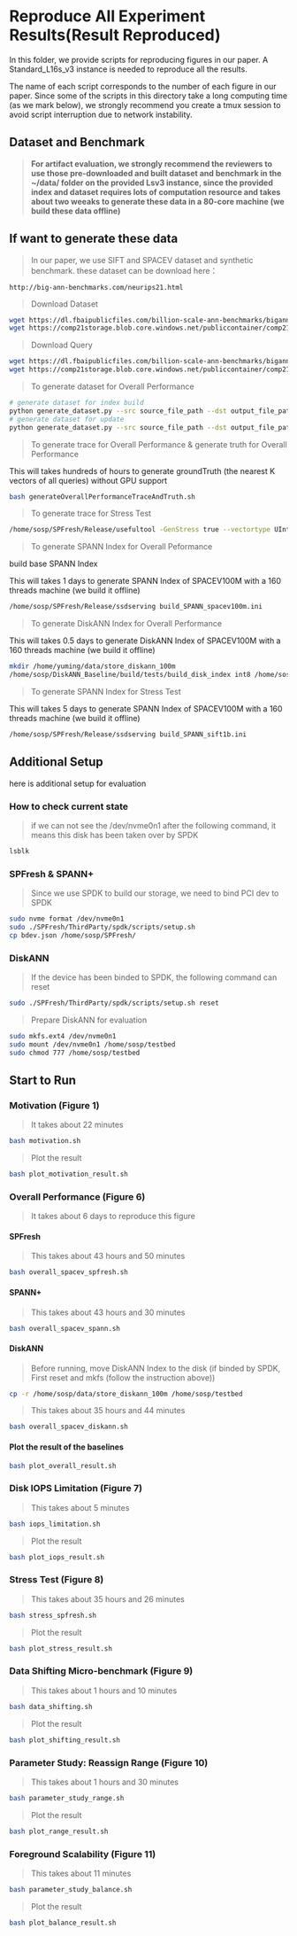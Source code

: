 # **Reproduce All Experiment Results(Result Reproduced)**

In this folder, we provide scripts for reproducing figures in our paper. A Standard_L16s_v3 instance is needed to reproduce all the results.

The name of each script corresponds to the number of each figure in our paper. Since some of the scripts in this directory take a long computing time (as we mark below), we strongly recommend you create a tmux session to avoid script interruption due to network instability.

## **Dataset and Benchmark**
> **For artifact evaluation, we strongly recommend the reviewers to use those pre-downloaded and built dataset and benchmark in the ~/data/ folder on the provided Lsv3 instance, since the provided index and dataset requires lots of computation resource and takes about two weeaks to generate these data in a 80-core machine (we build these data offline)**

## **If want to generate these data**

> In our paper, we use SIFT and SPACEV dataset and synthetic benchmark.
these dataset can be download here：
```
http://big-ann-benchmarks.com/neurips21.html
```
> Download Dataset
```bash
wget https://dl.fbaipublicfiles.com/billion-scale-ann-benchmarks/bigann/base.1B.u8bin
wget https://comp21storage.blob.core.windows.net/publiccontainer/comp21/spacev1b/spacev1b_base.i8bin
```
> Download Query
```bash
wget https://dl.fbaipublicfiles.com/billion-scale-ann-benchmarks/bigann/query.public.10K.u8bin
wget https://comp21storage.blob.core.windows.net/publiccontainer/comp21/spacev1b/query.i8bin
```

> To generate dataset for Overall Performance
```bash
# generate dataset for index build
python generate_dataset.py --src source_file_path --dst output_file_path --topk 10000000
# generate dataset for update
python generate_dataset.py --src source_file_path --dst output_file_path --topk 20000000
```
> To generate trace for Overall Performance & generate truth for Overall Performance

This will takes hundreds of hours to generate groundTruth (the nearest K vectors of all queries) without GPU support

```bash
bash generateOverallPerformanceTraceAndTruth.sh
```

> To generate trace for Stress Test

```bash
/home/sosp/SPFresh/Release/usefultool -GenStress true --vectortype UInt8 --VectorPath /home/sosp/data/sift_data/base.1B.u8bin --filetype DEFAULT --UpdateSize 10000000 --BaseNum 1000000000 --TraceFileName bigann1b_update_trace -d 128 --Batch 20 -f DEFAULT
```

> To generate SPANN Index for Overall Peformance

build base SPANN Index

This will takes 1 days to generate SPANN Index of SPACEV100M with a 160 threads machine (we build it offline)

```bash
/home/sosp/SPFresh/Release/ssdserving build_SPANN_spacev100m.ini
```

> To generate DiskANN Index for Overall Performance

This will takes 0.5 days to generate DiskANN Index of SPACEV100M with a 160 threads machine (we build it offline)

```bash
mkdir /home/yuming/data/store_diskann_100m
/home/sosp/DiskANN_Baseline/build/tests/build_disk_index int8 /home/sosp/data/spacev_data/spacev100m_base.i8bin /home/yuming/data/store_diskann_100m/diskann_spacev_100m_ 64 75 128 128 16 l2 0
```

> To generate SPANN Index for Stress Test

This will takes 5 days to generate SPANN Index of SPACEV100M with a 160 threads machine (we build it offline)

```bash
/home/sosp/SPFresh/Release/ssdserving build_SPANN_sift1b.ini
```

## **Additional Setup**
here is additional setup for evaluation

### **How to check current state**
> if we can not see the /dev/nvme0n1 after the following command, it means this disk has been taken over by SPDK
```bash
lsblk
```

### **SPFresh & SPANN+**
> Since we use SPDK to build our storage, we need to bind PCI dev to SPDK
```bash
sudo nvme format /dev/nvme0n1
sudo ./SPFresh/ThirdParty/spdk/scripts/setup.sh
cp bdev.json /home/sosp/SPFresh/
```

### **DiskANN**
> If the device has been binded to SPDK, the following command can reset
```bash
sudo ./SPFresh/ThirdParty/spdk/scripts/setup.sh reset
```

> Prepare DiskANN for evaluation
```bash
sudo mkfs.ext4 /dev/nvme0n1
sudo mount /dev/nvme0n1 /home/sosp/testbed
sudo chmod 777 /home/sosp/testbed
```

## **Start to Run**

### **Motivation (Figure 1)**
> It takes about 22 minutes
```bash
bash motivation.sh
```
> Plot the result
```bash
bash plot_motivation_result.sh
```

### **Overall Performance (Figure 6)**
> It takes about 6 days to reproduce this figure
#### **SPFresh**
> This takes about 43 hours and 50 minutes
```bash
bash overall_spacev_spfresh.sh
```
#### **SPANN+**
> This takes about 43 hours and 30 minutes
```bash
bash overall_spacev_spann.sh
```
#### **DiskANN**
> Before running, move DiskANN Index to the disk (if binded by SPDK, First reset and mkfs (follow the instruction above))
```bash
cp -r /home/sosp/data/store_diskann_100m /home/sosp/testbed
```
> This takes about 35 hours and 44 minutes
```bash
bash overall_spacev_diskann.sh
```
#### **Plot the result of the baselines**
```bash
bash plot_overall_result.sh
```

### **Disk IOPS Limitation (Figure 7)**
> This takes about 5 minutes
```bash
bash iops_limitation.sh
```
> Plot the result
```bash
bash plot_iops_result.sh
```

### **Stress Test (Figure 8)**
> This takes about 35 hours and 26 minutes
```bash
bash stress_spfresh.sh
```
> Plot the result
```bash
bash plot_stress_result.sh
```

### **Data Shifting Micro-benchmark (Figure 9)**
> This takes about 1 hours and 10 minutes
```bash
bash data_shifting.sh
```
> Plot the result
```bash
bash plot_shifting_result.sh
```
### **Parameter Study: Reassign Range (Figure 10)**
> This takes about 1 hours and 30 minutes
```bash
bash parameter_study_range.sh
```
> Plot the result
```bash
bash plot_range_result.sh
```
### **Foreground Scalability (Figure 11)**
> This takes about 11 minutes
```bash
bash parameter_study_balance.sh
```
> Plot the result
```bash
bash plot_balance_result.sh
```



